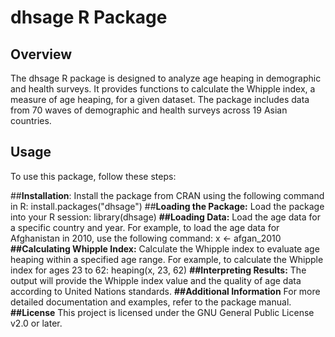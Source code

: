 # dhsage R Package

## Overview
The dhsage R package is designed to analyze age heaping in demographic and health surveys. It provides functions to calculate the Whipple index, a measure of age heaping, for a given dataset. The package includes data from 70 waves of demographic and health surveys across 19 Asian countries.

## Usage
To use this package, follow these steps:

##**Installation**: Install the package from CRAN using the following command in R:
   install.packages("dhsage")
##**Loading the Package:** Load the package into your R session:
library(dhsage)
**##Loading Data:** Load the age data for a specific country and year. For example, to load the age data for Afghanistan in 2010, use the following command:
x <- afgan_2010
**##Calculating Whipple Index:** Calculate the Whipple index to evaluate age heaping within a specified age range. For example, to calculate the Whipple index for ages 23 to 62:
heaping(x, 23, 62)
**##Interpreting Results:** The output will provide the Whipple index value and the quality of age data according to United Nations standards.
**##Additional Information**
For more detailed documentation and examples, refer to the package manual.
**##License**
This project is licensed under the GNU General Public License v2.0 or later. 
